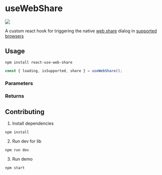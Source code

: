 # useWebShare

<a href="https://npmjs.com/package/react-use-web-share">
  <img src="https://badge.fury.io/js/react-use-web-share.svg" />
</a>

A custom react hook for triggering the native [web share](https://developer.mozilla.org/en-US/docs/Web/API/Navigator/share) dialog in [supported browsers](https://caniuse.com/#feat=web-share)

## Usage

```
npm install react-use-web-share
```

```javascript
const { loading, isSupported, share } = useWebShare();
```

### Parameters

### Returns


## Contributing

1. Install dependencies

```
npm install
```

2. Run dev for lib

```
npm run dev
```

3. Run demo

```
npm start
```